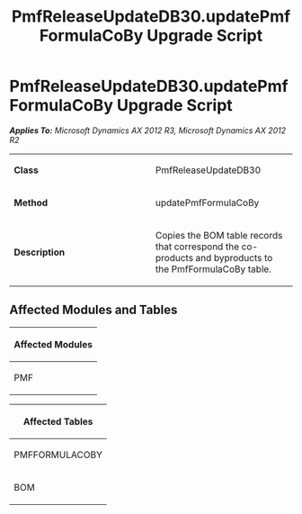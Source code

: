 ﻿---
title: PmfReleaseUpdateDB30.updatePmfFormulaCoBy Upgrade Script
TOCTitle: PmfReleaseUpdateDB30.updatePmfFormulaCoBy Upgrade Script
ms:assetid: ac06e780-4c75-717d-d798-a698b2ab13c6
ms:mtpsurl: https://msdn.microsoft.com/en-us/library/JJ686480(v=AX.60)
ms:contentKeyID: 49710435
ms.date: 05/18/2015
mtps_version: v=AX.60
---

# PmfReleaseUpdateDB30.updatePmfFormulaCoBy Upgrade Script 


_**Applies To:** Microsoft Dynamics AX 2012 R3, Microsoft Dynamics AX 2012 R2_

<table>
<colgroup>
<col style="width: 50%" />
<col style="width: 50%" />
</colgroup>
<tbody>
<tr class="odd">
<td><p><strong>Class</strong></p></td>
<td><p>PmfReleaseUpdateDB30</p></td>
</tr>
<tr class="even">
<td><p><strong>Method</strong></p></td>
<td><p>updatePmfFormulaCoBy</p></td>
</tr>
<tr class="odd">
<td><p><strong>Description</strong></p></td>
<td><p>Copies the BOM table records that correspond the co-products and byproducts to the PmfFormulaCoBy table.</p></td>
</tr>
</tbody>
</table>


## Affected Modules and Tables

<table>
<colgroup>
<col style="width: 100%" />
</colgroup>
<thead>
<tr class="header">
<th><p>Affected Modules</p></th>
</tr>
</thead>
<tbody>
<tr class="odd">
<td><p>PMF</p></td>
</tr>
</tbody>
</table>


<table>
<colgroup>
<col style="width: 100%" />
</colgroup>
<thead>
<tr class="header">
<th><p>Affected Tables</p></th>
</tr>
</thead>
<tbody>
<tr class="odd">
<td><p>PMFFORMULACOBY</p></td>
</tr>
<tr class="even">
<td><p>BOM</p></td>
</tr>
</tbody>
</table>

  


